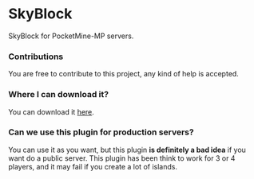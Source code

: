 # SkyBlock
SkyBlock for PocketMine-MP servers.
### Contributions
You are free to contribute to this project, any kind of help is accepted.
### Where I can download it?
You can download it [here](https://github.com/GiantAmethyst/SkyBlock/releases).
### Can we use this plugin for production servers?
You can use it as you want, but this plugin **is definitely a bad idea** if you want do a public server. This plugin has been think to work for 3 or 4 players, and it may fail if you create a lot of islands.
